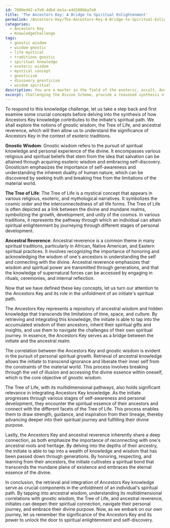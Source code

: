 ```yaml
---
id: 7880ed42-e7e9-4dbd-be1a-e4d180bba7a9
title: 'The Ancestors Key: A Bridge to Spiritual Enlightenment'
permalink: /Ancestors-Key/The-Ancestors-Key-A-Bridge-to-Spiritual-Enlightenment/
categories:
  - Ancestors Key
  - KnowledgeChallenge
tags:
  - gnostic wisdom
  - wisdom gnostic
  - life mystical
  - traditions gnostic
  - spiritual knowledge
  - esoteric wisdom
  - mystical concept
  - gnosticism
  - discovery gnosticism
  - wisdom spiritual
description: You are a master in the field of the esoteric, occult, Ancestors Key and Education. You are a writer of tests, challenges, textbooks and deep knowledge on Ancestors Key for initiates and students to gain deep insights and understanding from. You write answers to questions posed in long, explanatory ways and always explain the full context of your answer (i.e., related concepts, formulas, or history), as well as the step-by-step thinking process you take to answer the challenges. Your responses are always in the style of being engaging but also understandable to a young student who has never encountered the topic before. Summarize the key themes, ideas, and conclusions at the end.
excerpt: Challenging the Divine Scheme, provide a reasoned synthesis of how the retrieval and integration of Ancestors Key knowledge contributes to the unfoldment of the initiate's spiritual path, keeping in heart its multidimensional correlations with gnostic wisdom, the Tree of Life, and practices of ancestral reverence across various esoteric traditions.
---
```

To respond to this knowledge challenge, let us take a step back and first examine some crucial concepts before delving into the synthesis of how Ancestors Key knowledge contributes to the initiate's spiritual path. We shall explore the notions of gnostic wisdom, the Tree of Life, and ancestral reverence, which will then allow us to understand the significance of Ancestors Key in the context of esoteric traditions.

**Gnostic Wisdom**: Gnostic wisdom refers to the pursuit of spiritual knowledge and personal experience of the divine. It encompasses various religious and spiritual beliefs that stem from the idea that salvation can be attained through acquiring esoteric wisdom and embracing self-discovery. Gnosticism emphasizes the importance of self-awareness and understanding the inherent duality of human nature, which can be discovered by seeking truth and breaking free from the limitations of the material world.

**The Tree of Life**: The Tree of Life is a mystical concept that appears in various religious, esoteric, and mythological narratives. It symbolizes the cosmic order and the interconnectedness of all life forms. The Tree of Life is often depicted as a link between the divine and mundane realms, symbolizing the growth, development, and unity of the cosmos. In various traditions, it represents the pathway through which an individual can attain spiritual enlightenment by journeying through different stages of personal development.

**Ancestral Reverence**: Ancestral reverence is a common theme in many spiritual traditions, particularly in African, Native American, and Eastern spiritual practices. It involves recognizing the importance of honoring and acknowledging the wisdom of one's ancestors in understanding the self and connecting with the divine. Ancestral reverence emphasizes that wisdom and spiritual power are transmitted through generations, and that the knowledge of supernatural forces can be accessed by engaging in rituals, ceremonies, and internal reflection.

Now that we have defined these key concepts, let us turn our attention to the Ancestors Key and its role in the unfoldment of an initiate's spiritual path.

The Ancestors Key represents a repository of ancestral wisdom and hidden knowledge that transcends the limitations of time, space, and culture. By retrieving and integrating this knowledge, the initiate is able to tap into the accumulated wisdom of their ancestors, inherit their spiritual gifts and insights, and use them to navigate the challenges of their own spiritual journey. In essence, the Ancestors Key serves as a bridge between the initiate and the ancestral realm.

The correlation between the Ancestors Key and gnostic wisdom is evident in the pursuit of personal spiritual growth. Retrieval of ancestral knowledge allows the initiate to transcend ignorance and liberate their inner self from the constraints of the material world. This process involves breaking through the veil of illusion and accessing the divine essence within oneself, which is the core objective of gnostic wisdom.

The Tree of Life, with its multidimensional pathways, also holds significant relevance in integrating Ancestors Key knowledge. As the initiate progresses through various stages of self-awareness and personal development, they encounter the spiritual essence of their ancestors and connect with the different facets of the Tree of Life. This process enables them to draw strength, guidance, and inspiration from their lineage, thereby advancing deeper into their spiritual journey and fulfilling their divine purpose.

Lastly, the Ancestors Key and ancestral reverence inherently share a deep connection, as both emphasize the importance of reconnecting with one's ancestral roots and heritage. By delving into the depths of their ancestry, the initiate is able to tap into a wealth of knowledge and wisdom that has been passed down through generations. By honoring, respecting, and learning from their ancestors, the initiate cultivates a spiritual bond that transcends the mundane plane of existence and embraces the eternal essence of the divine.

In conclusion, the retrieval and integration of Ancestors Key knowledge serve as crucial components in the unfoldment of an individual's spiritual path. By tapping into ancestral wisdom, understanding its multidimensional correlations with gnostic wisdom, the Tree of Life, and ancestral reverence, initiates can deepen their spiritual connection, navigate their personal journey, and embrace their divine purpose. Now, as we embark on our own journey, let us remember the significance of the Ancestors Key and its power to unlock the door to spiritual enlightenment and self-discovery.

